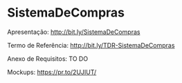# SistemaDeCompras

Apresentação: http://bit.ly/SistemaDeCompras

Termo de Referência: http://bit.ly/TDR-SistemaDeCompras

Anexo de Requisitos: TO DO

Mockups: https://pr.to/2UJIUT/
